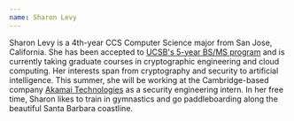 ```yaml
---
name: Sharon Levy
---
```


Sharon Levy is a 4th-year CCS Computer Science major from San Jose,
California. She has been accepted to [UCSB's 5-year BS/MS program](http://www.cs.ucsb.edu/education/undergrad/special-programs) and
is currently taking graduate courses in cryptographic engineering and
cloud computing. Her interests span from cryptography and security to
artificial intelligence. This summer, she will be working at the
Cambridge-based company [Akamai Technologies](https://www.akamai.com/) as a security engineering
intern. In her free time, Sharon likes to train in gymnastics and go
paddleboarding along the beautiful Santa Barbara coastline.